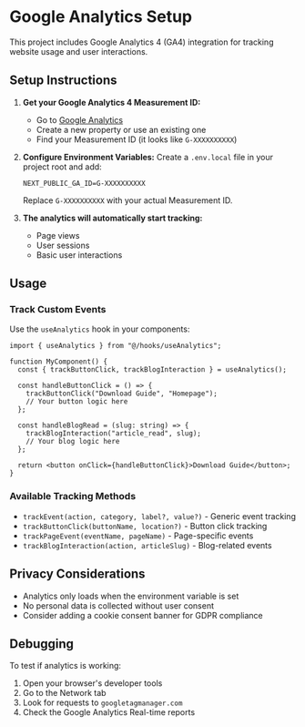 # Google Analytics Setup

This project includes Google Analytics 4 (GA4) integration for tracking website usage and user interactions.

## Setup Instructions

1. **Get your Google Analytics 4 Measurement ID:**

   - Go to [Google Analytics](https://analytics.google.com/)
   - Create a new property or use an existing one
   - Find your Measurement ID (it looks like `G-XXXXXXXXXX`)

2. **Configure Environment Variables:**
   Create a `.env.local` file in your project root and add:

   ```
   NEXT_PUBLIC_GA_ID=G-XXXXXXXXXX
   ```

   Replace `G-XXXXXXXXXX` with your actual Measurement ID.

3. **The analytics will automatically start tracking:**
   - Page views
   - User sessions
   - Basic user interactions

## Usage

### Track Custom Events

Use the `useAnalytics` hook in your components:

```tsx
import { useAnalytics } from "@/hooks/useAnalytics";

function MyComponent() {
  const { trackButtonClick, trackBlogInteraction } = useAnalytics();

  const handleButtonClick = () => {
    trackButtonClick("Download Guide", "Homepage");
    // Your button logic here
  };

  const handleBlogRead = (slug: string) => {
    trackBlogInteraction("article_read", slug);
    // Your blog logic here
  };

  return <button onClick={handleButtonClick}>Download Guide</button>;
}
```

### Available Tracking Methods

- `trackEvent(action, category, label?, value?)` - Generic event tracking
- `trackButtonClick(buttonName, location?)` - Button click tracking
- `trackPageEvent(eventName, pageName)` - Page-specific events
- `trackBlogInteraction(action, articleSlug)` - Blog-related events

## Privacy Considerations

- Analytics only loads when the environment variable is set
- No personal data is collected without user consent
- Consider adding a cookie consent banner for GDPR compliance

## Debugging

To test if analytics is working:

1. Open your browser's developer tools
2. Go to the Network tab
3. Look for requests to `googletagmanager.com`
4. Check the Google Analytics Real-time reports
